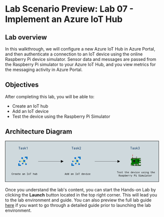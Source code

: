 # Lab Scenario Preview: Lab 07 - Implement an Azure IoT Hub

## Lab overview

In this walkthrough, we will configure a new Azure IoT Hub in Azure Portal, and then authenticate a connection to an IoT device using the online Raspberry Pi device simulator. Sensor data and messages are passed from the Raspberry Pi simulator to your Azure IoT Hub, and you view metrics for the messaging activity in Azure Portal.

## Objectives

After completing this lab, you will be able to:

- Create an IoT hub
- Add an IoT device
- Test the device using the Raspberry Pi Simulator

## Architecture Diagram

![](../images/az900lab07.PNG)

Once you understand the lab's content, you can start the Hands-on Lab by clicking the **Launch** button located in the top right corner. This will lead you to the lab environment and guide. You can also preview the full lab guide [here](https://experience.cloudlabs.ai/#/labguidepreview/4a95ef7c-8e34-4cb4-b5bf-4d834cb4fa86) if you want to go through a detailed guide prior to launching the lab environment. 
